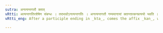 ```yaml
---
sutra: अनत्यन्तगतौ क्तात्
vRtti: अत्यन्तगतिरशेषेण संबन्धः । तदभावोऽनत्यन्तगतिः । अनत्यन्तगतौ गम्यमानायां क्तान्तात्कन्प्रत्ययो भवति ॥
vRtti_eng: After a participle ending in _kta_, comes the affix _kan_, when the meaning is something not yet wholly completed.

---
```

